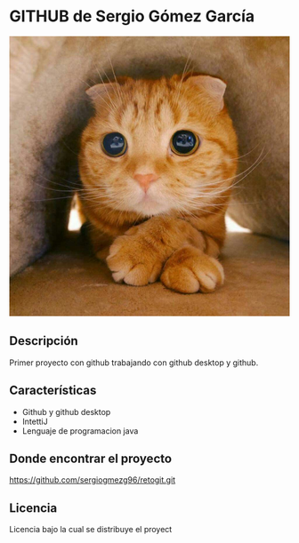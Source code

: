 # GITHUB de Sergio Gómez García
![Imagen de Portada](recursos/gatito.jpg)
## Descripción
Primer proyecto con github trabajando con github desktop y github.
## Características
- Github y github desktop
- IntettiJ 
- Lenguaje de programacion java
## Donde encontrar el proyecto
https://github.com/sergiogmezg96/retogit.git
## Licencia
Licencia bajo la cual se distribuye el proyect
